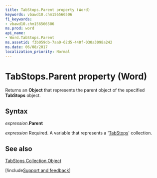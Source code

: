 ```yaml
---
title: TabStops.Parent property (Word)
keywords: vbawd10.chm156566506
f1_keywords:
- vbawd10.chm156566506
ms.prod: word
api_name:
- Word.TabStops.Parent
ms.assetid: f3b059db-7aa0-62d5-440f-030a3098a242
ms.date: 06/08/2017
localization_priority: Normal
---
```



# TabStops.Parent property (Word)

Returns an  **Object** that represents the parent object of the specified **TabStops** object.


## Syntax

_expression_.**Parent**

_expression_ Required. A variable that represents a '[TabStops](Word.tabstops.md)' collection.


## See also


[TabStops Collection Object](Word.tabstops.md)

[!include[Support and feedback](~/includes/feedback-boilerplate.md)]